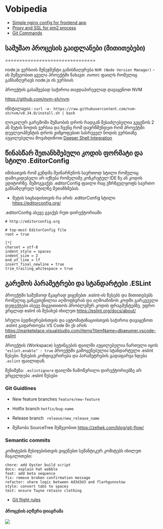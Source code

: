 # Vobipedia


* [Simple nginx config for frontend app](https://github.com/vobi-io/vobipedia/blob/master/docs/nginx/simple_nginx_config.md)
* [Proxy and SSL for pm2 process](https://github.com/vobi-io/vobipedia/blob/master/docs/nginx/nginx.md)
* [Git Commands](https://github.com/vobi-io/vobipedia/blob/master/docs/git/index.md)



## სამუშაო პროცესის გაიდლანები (მითითებები)
================================

node.js ვერსიის მენეჯმენტი განისზაღვრება ```NVM (Node Version Manager)``` - ის მეშვეობით
ყველა პროექტში ნახავთ .nvmrc ფაილს რომელიც განსაზღვრავს node.js ის ვერსიას

პროექტის გასაშვებად საჭიროა თავდაპირევლად დავაყენოთ NVM 

https://github.com/nvm-sh/nvm

ინსტალაცია : ```curl -o- https://raw.githubusercontent.com/nvm-sh/nvm/v0.34.0/install.sh | bash```

ლოკალურ გარემოში მუშაობის დროს რადგან შესაძლებელია გვყენოს 2 ან მეტის ნოდის ვერსია 
და ჩვენც რომ დავრწმუნდეთ რომ პროექტში დევლეოპმენტის დროს ვიმყოფებით სასრუველ ნოდის ვერსიაზე აუცილებელია მოვახდინოთ [Deeper Shell Integration](https://github.com/nvm-sh/nvm#deeper-shell-integration)


## წინასწარ შეთანხმებული კოდის ფორმატი და სტილი .EditorConfig 

იმისათვის რომ გუნდმა შეინარჩუნოს საერთოდ სტილი რომელიც დამოკიდებული არ იქნება 
რომელიმე კონკრეტულ IDE ზე ან კოდის ედიტორზე. შემოგვაქვს .editorConfig 
ფაილი რაც უზრნველყოფს საერთო განსაზღვრულ სტილზე შეთანხმებას. 
   * მეტის სიცხადისთვის რა არის .editorConfig სტილი https://editorconfig.org/
  
.editorConfig ასევე გვაქვს რუთ დირექტორიაში

```
# http://editorconfig.org

# top-most EditorConfig file
root = true

[*]
charset = utf-8
indent_style = spaces
indent_size = 2
end_of_line = lf
insert_final_newline = true
trim_trailing_whitespace = true

```

## გარემოს პარამეტრები და სტანდარტები .ESLint

პროექტში სამუშაოდ მკაცრად ვიყენებთ .eslint-ის წესებს და მითითებებს რომელიც განკუთვნილია
აღმოფხვრას და აღმოაჩინოს კოდში გარკვეული დეფექტები ასევე მიგვითითოს პრობლემურ კოდის ფრაგმენტებზე.
უფრო ვრცლად eslint ის შესახებ იხილეთ https://eslint.org/docs/about/

სრული ბედნიერებისთვის და ავტომატიზაციისთვის საჭიროა დავაყენოთ .eslint გაფართოება
VS Code ში ეს არის https://marketplace.visualstudio.com/items?itemName=dbaeumer.vscode-eslint

პროექტის (Workspace) სეტინგების ფაილში აუცილებელია ჩართული იყოს ```  "eslint.enable" : true ```
პროექტში გამოყენებულია სტანდარტული .eslint წესები. წესების კონფიგურირება და პარამეტრების გადაფარვა ხდება
```.eslint``` ფაილიდან. 

შენიშვნა: ``` .eslintignore ``` ფაილში ჩამოწერილი დირექტორიებზე არ ვრცელდება .eslint წესები



### Git Guidlines

- New feature branches ```feature/new-feature```
- Hotfix branch ```hotfix/bug-name```
- Release branch ``` release/new_release_name```
  
- მუშაობა SourceTree მეშვეობით https://zellwk.com/blog/git-flow/

### Semantic commits

კომიტების მესიჯებისთვის ვიყენებთ სემანტიკურ კომიტებს იხილეთ მაგალითები:

```
chore: add Oyster build script
docs: explain hat wobble
feat: add beta sequence
fix: remove broken confirmation message
refactor: share logic between 4d3d3d3 and flarhgunnstow
style: convert tabs to spaces
test: ensure Tayne retains clothing
```


- [Git flight rules](https://github.com/vobi-io/git-flight-rules) 

#### პროცესის აღწერა დიაგრამა

<img src="https://www.dropbox.com/s/fjyo9ygiavqjqcj/gitflow.png?raw=1">



